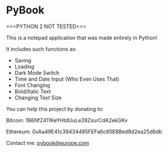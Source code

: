 # PyBook
===PYTHON 2 NOT TESTED===

This is a notepad application that was made entirely in Python!

It includes such functions as:
- Saving
- Loading
- Dark Mode Switch
- Time and Date Input (Who Even Uses That)
- Font Changing
- Bold/Italic Text
- Changing Text Size


You can help this project by donating to:

Bitcoin: 1B6NfZ411KeYHtdUuLe28ZsurCdA2ekGKv

Ethereum: 0xAa49E41c39434495FEFa6c85E8Bed8d2ea25d6db




Contact me: pybook@europe.com
